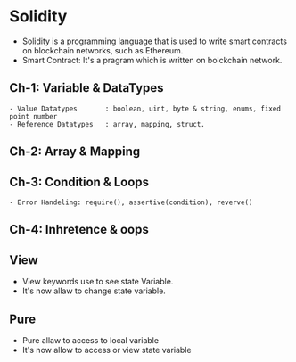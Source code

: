 # Solidity
- Solidity is a programming language that is used to write smart contracts on blockchain networks, such as Ethereum.
- Smart Contract: It's a pragram which is written on bolckchain network.

## Ch-1: Variable & DataTypes
    - Value Datatypes       : boolean, uint, byte & string, enums, fixed point number
    - Reference Datatypes   : array, mapping, struct.
## Ch-2: Array & Mapping
## Ch-3: Condition & Loops
    - Error Handeling: require(), assertive(condition), reverve()
## Ch-4: Inhretence & oops


## View
- View keywords use to see state Variable. 
- It's now allaw to change state variable.

## Pure
- Pure allaw to access to local variable
- It's now allow to access or view state variable
